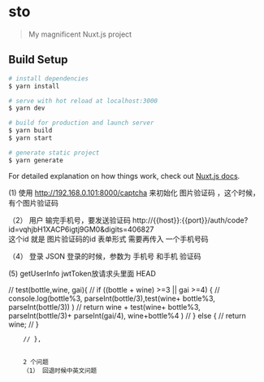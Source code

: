 # sto

> My magnificent Nuxt.js project

## Build Setup

``` bash
# install dependencies
$ yarn install

# serve with hot reload at localhost:3000
$ yarn dev

# build for production and launch server
$ yarn build
$ yarn start

# generate static project
$ yarn generate
```

For detailed explanation on how things work, check out [Nuxt.js docs](https://nuxtjs.org).

(1)
	使用 http://192.168.0.101:8000/captcha  来初始化 图片验证码 ，这个时候，有个图片验证码

（2） 用户 输完手机号，要发送验证码   http://{{host}}:{{port}}/auth/code?id=vqhjbH1XACP6igtj9GM0&digits=406827  
	这个id  就是 图片验证码的id  表单形式
	需要再传入 一个手机号码

（4） 登录  JSON
		登录的时候，参数为 手机号 和手机 验证码 

(5) getUserInfo  jwtToken放请求头里面 HEAD

// test(bottle,wine, gai){
		// 	if ((bottle + wine) >=3 || gai >=4) {
		// 		console.log(bottle%3, parseInt(bottle/3),test(wine+ bottle%3, parseInt(bottle/3)) )
		// 		return wine + test(wine+ bottle%3, parseInt(bottle/3)+ parseInt(gai/4), wine+bottle%4 )
		// 	} else {
		// 		return wine;
		// 	}
		
		// },


		2 个问题
		（1） 回退时候中英文问题
